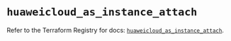 # `huaweicloud_as_instance_attach`

Refer to the Terraform Registry for docs: [`huaweicloud_as_instance_attach`](https://registry.terraform.io/providers/huaweicloud/huaweicloud/1.71.1/docs/resources/as_instance_attach).
